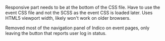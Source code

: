 Responsive part needs to be at the bottom of the CSS file.
Have to use the event CSS file and not the SCSS as the event CSS is loaded later.
Uses HTML5 viewport width, likely won't work on older browsers.

Removed most of the navigation panel of Indico on event pages, only leaving the button that reports user log in status.
